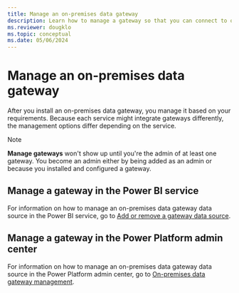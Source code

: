 ```yaml
---
title: Manage an on-premises data gateway
description: Learn how to manage a gateway so that you can connect to on-premises data.
ms.reviewer: dougklo
ms.topic: conceptual
ms.date: 05/06/2024
---
```


# Manage an on-premises data gateway

After you install an on-premises data gateway, you manage it based on your requirements. Because each service might integrate gateways differently, the management options differ depending on the service.

> [!NOTE]
> **Manage gateways** won't show up until you're the admin of at least one gateway. You become an admin either by being added as an admin or because you installed and configured a gateway.

## Manage a gateway in the Power BI service

For information on how to manage an on-premises data gateway data source in the Power BI service, go to [Add or remove a gateway data source](/power-bi/connect-data/service-gateway-data-sources).

## Manage a gateway in the Power Platform admin center

For information on how to manage an on-premises data gateway data source in the Power Platform admin center, go to [On-premises data gateway management](/power-platform/admin/onpremises-data-gateway-management).
